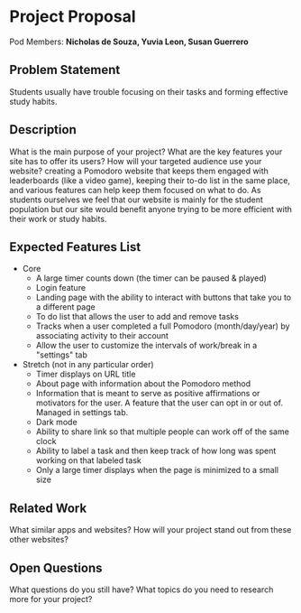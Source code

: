 # Project Proposal

Pod Members: **Nicholas de Souza, Yuvia Leon, Susan Guerrero**

## Problem Statement

Students usually have trouble focusing on their tasks and forming effective study habits.

## Description

What is the main purpose of your project? What are the key features your site has to offer its users? How will your targeted audience use your website?
 creating a Pomodoro website that keeps them engaged with leaderboards (like a video game), keeping their to-do list in the same place, and various features can help keep them focused on what to do. As students ourselves we feel that our website is mainly for the student population but our site would benefit anyone trying to be more efficient with their work or study habits. 


## Expected Features List

- Core
    - A large timer counts down (the timer can be paused & played)
    - Login feature
    - Landing page with the ability to interact with buttons that take you to a different page
    - To do list that allows the user to add and remove tasks
    - Tracks when a user completed a full Pomodoro (month/day/year) by associating activity to their account
    - Allow the user to customize the intervals of work/break in a "settings" tab
- Stretch (not in any particular order)
    - Timer displays on URL title
    - About page with information about the Pomodoro method
    - Information that is meant to serve as positive affirmations or motivators for the user. A feature that the user can opt in or out of. Managed in settings tab.
    - Dark mode
    - Ability to share link so that multiple people can work off of the same clock
    - Ability to label a task and then keep track of how long was spent working on that labeled task
    - Only a large timer displays when the page is minimized to a small size

## Related Work

What similar apps and websites? How will your project stand out from these other websites?

## Open Questions

What questions do you still have? What topics do you need to research more for your project?
